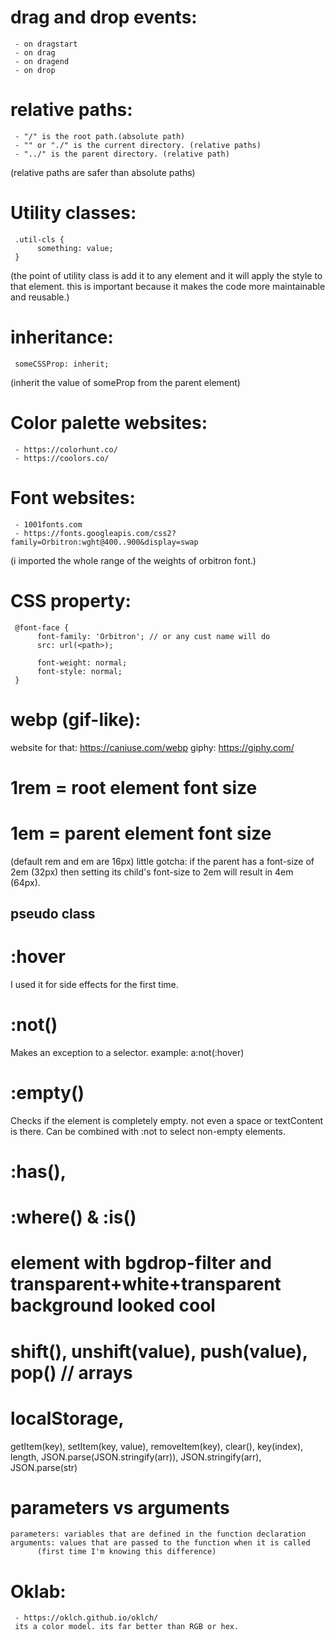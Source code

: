 # drag and drop events:
     - on dragstart
     - on drag
     - on dragend
     - on drop

# relative paths:
     - "/" is the root path.(absolute path)
     - "" or "./" is the current directory. (relative paths)
     - "../" is the parent directory. (relative path)
(relative paths are safer than absolute paths)

# Utility classes:
     .util-cls {
          something: value;
     }
(the point of utility class is add it to any element and it will apply the style to that element. this is important because it makes the code more maintainable and reusable.)

# inheritance:
     someCSSProp: inherit;
(inherit the value of someProp from the parent element)

# Color palette websites:
     - https://colorhunt.co/
     - https://coolors.co/

# Font websites:
     - 1001fonts.com
     - https://fonts.googleapis.com/css2?family=Orbitron:wght@400..900&display=swap
(i imported the whole range of the weights of orbitron font.)

# CSS property: 
     @font-face {
          font-family: 'Orbitron'; // or any cust name will do
          src: url(<path>);
<!--!  i used the downloaded local font which is at ./fonts/ -->
          font-weight: normal;
          font-style: normal;
     }
# webp (gif-like):
  website for that: https://caniuse.com/webp
  giphy: https://giphy.com/

# 1rem = root element font size 
# 1em = parent element font size
(default rem and em are 16px)
little gotcha: if the parent has a font-size of 2em (32px) then setting its child's font-size to 2em will result in 4em (64px).

## pseudo class

# :hover
 I used it for side effects for the first time.

# :not()
 Makes an exception to a selector.
 example: a:not(:hover)  
     
# :empty()
 Checks if the element is completely empty. not even a space or textContent is there.
 Can be combined with :not to select non-empty elements.

# :has(),

# :where() & :is()


# element with bgdrop-filter and transparent+white+transparent background looked cool

# shift(), unshift(value), push(value), pop() // arrays

# localStorage,
   getItem(key), setItem(key, value),
   removeItem(key), clear(),
   key(index), length, 
   JSON.parse(JSON.stringify(arr)), JSON.stringify(arr), JSON.parse(str)

# parameters vs arguments
    parameters: variables that are defined in the function declaration
    arguments: values that are passed to the function when it is called
          (first time I'm knowing this difference)


# Oklab:
     - https://oklch.github.io/oklch/
     its a color model. its far better than RGB or hex.